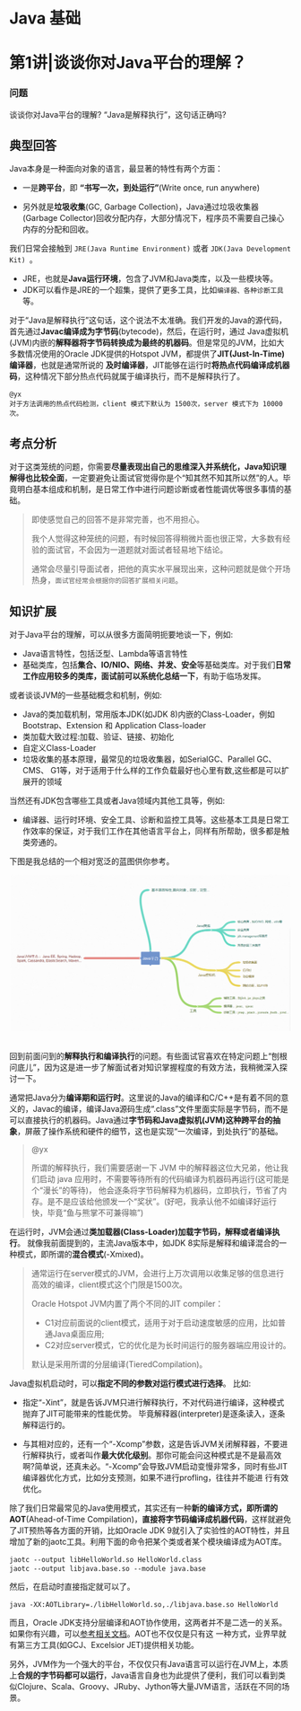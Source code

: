 # Java 基础
# 第1讲|谈谈你对Java平台的理解？

### 问题
谈谈你对Java平台的理解? “Java是解释执行”，这句话正确吗?

## 典型回答

Java本身是一种面向对象的语言，最显著的特性有两个方面：

- 一是**跨平台**，即 **“书写一次，到处运行”**(Write once, run anywhere)

- 另外就是**垃圾收集**(GC, Garbage Collection)，Java通过垃圾收集器(Garbage Collector)回收分配内存，大部分情况下，程序员不需要自己操心内存的分配和回收。

我们日常会接触到 `JRE(Java Runtime Environment)` 或者 `JDK(Java Development Kit) `。 

- JRE，也就是**Java运行环境**，包含了JVM和Java类库，以及一些模块等。 
- JDK可以看作是JRE的一个超集，提供了更多工具，比如`编译器、各种诊断工具`等。

对于“Java是解释执行”这句话，这个说法不太准确。我们开发的Java的源代码，首先通过**Javac编译成为字节码**(bytecode)，然后，在运行时，通过 Java虚拟机(JVM)内嵌的**解释器将字节码转换成为最终的机器码**。但是常见的JVM，比如大多数情况使用的Oracle JDK提供的Hotspot JVM，都提供了**JIT(Just-In-Time)编译器**，也就是通常所说的 **及时编译器**，JIT能够在运行时**将热点代码编译成机器码**，这种情况下部分热点代码就属于编译执行，而不是解释执行了。

```
@yx
对于方法调用的热点代码检测，client 模式下默认为 1500次，server 模式下为 10000次。
```

## 考点分析

对于这类笼统的问题，你需要**尽量表现出自己的思维深入并系统化，Java知识理解得也比较全面**，一定要避免让面试官觉得你是个“知其然不知其所以然”的人。毕竟明白基本组成和机制，是日常工作中进行问题诊断或者性能调优等很多事情的基础。

> 即使感觉自己的回答不是非常完善，也不用担心。
> 
> 我个人觉得这种笼统的问题，有时候回答得稍微片面也很正常，大多数有经验的面试官，不会因为一道题就对面试者轻易地下结论。
> 
> 通常会尽量引导面试者，把他的真实水平展现出来，这种问题就是做个开场热身，`面试官经常会根据你的回答扩展相关问题`。

## 知识扩展
对于Java平台的理解，可以从很多方面简明扼要地谈一下，例如:

- Java语言特性，包括泛型、Lambda等语言特性
- 基础类库，包括**集合、IO/NIO、网络、并发、安全**等基础类库。对于我们**日常工作应用较多的类库，面试前可以系统化总结一下**，有助于临场发挥。

或者谈谈JVM的一些基础概念和机制，例如:

- Java的类加载机制，常用版本JDK(如JDK 8)内嵌的Class-Loader，例如Bootstrap、Extension 和 Application Class-loader
- 类加载大致过程:加载、验证、链接、初始化
- 自定义Class-Loader
- 垃圾收集的基本原理，最常见的垃圾收集器，如SerialGC、Parallel GC、 CMS、 G1等，对于适用于什么样的工作负载最好也心里有数,这些都是可以扩展开的领域

当然还有JDK包含哪些工具或者Java领域内其他工具等，例如:

- 编译器、运行时环境、安全工具、诊断和监控工具等。这些基本工具是日常工作效率的保证，对于我们工作在其他语言平台上，同样有所帮助，很多都是触类旁通的。

下图是我总结的一个相对宽泛的蓝图供你参考。

<div align="center"> <img src="pics/1-1.png" width="500" style="zoom:100%"/> </div><br>
    
回到前面问到的**解释执行和编译执行**的问题。有些面试官喜欢在特定问题上“刨根问底儿”，因为这是进一步了解面试者对知识掌握程度的有效方法，我稍微深入探讨一下。

通常把Java分为**编译期和运行时**。这里说的Java的编译和C/C++是有着不同的意义的，Javac的编译，编译Java源码生成“.class”文件里面实际是字节码，而不是可以直接执行的机器码。Java通过**字节码和Java虚拟机(JVM)这种跨平台的抽象**，屏蔽了操作系统和硬件的细节，这也是实现“一次编译，到处执行”的基础。

> @yx
> 
> 所谓的解释执行，我们需要感谢一下 JVM 中的解释器这位大兄弟，他让我们启动 java 应用时，不需要等待所有的代码编译为机器码再运行(这可能是个“漫长”的等待)，
> 他会逐条将字节码解释为机器码，立即执行，节省了内存。是不是应该给他颁发一个“奖状”。(好吧，我承认他不如编译好运行快，毕竟“鱼与熊掌不可兼得嘛”)

在运行时，JVM会通过**类加载器(Class-Loader)加载字节码，解释或者编译执行**。 就像我前面提到的，主流Java版本中，如JDK 8实际是解释和编译混合的一种模式，即所谓的**混合模式**(-Xmixed)。

> 通常运行在server模式的JVM，会进行上万次调用以收集足够的信息进行高效的编译，client模式这个门限是1500次。
> 
> Oracle Hotspot JVM内置了两个不同的JIT compiler：
> 
> - C1对应前面说的client模式，适用于对于启动速度敏感的应用，比如普通Java桌面应用;
> - C2对应server模式，它的优化是为长时间运行的服务器端应用设计的。 
> 
> 默认是采用所谓的分层编译(TieredCompilation)。

Java虚拟机启动时，可以**指定不同的参数对运行模式进行选择**。 比如:

- 指定“-Xint”，就是告诉JVM只进行解释执行，不对代码进行编译，这种模式抛弃了JIT可能带来的性能优势。 毕竟解释器(interpreter)是逐条读入，逐条解释运行的。

- 与其相对应的，还有一个“-Xcomp”参数，这是告诉JVM关闭解释器，不要进行解释执行，或者叫作**最大优化级别**。那你可能会问这种模式是不是最高效啊?简单说，还真未必。“-Xcomp”会导致JVM启动变慢非常多，同时有些JIT编译器优化方式，比如分支预测，如果不进行profling，往往并不能进 行有效优化。

除了我们日常最常见的Java使用模式，其实还有一种**新的编译方式，即所谓的AOT**(Ahead-of-Time Compilation)，**直接将字节码编译成机器代码**，这样就避免了JIT预热等各方面的开销，比如Oracle JDK 9就引入了实验性的AOT特性，并且增加了新的jaotc工具。利用下面的命令把某个类或者某个模块编译成为AOT库。

	jaotc --output libHelloWorld.so HelloWorld.class 
	jaotc --output libjava.base.so --module java.base

然后，在启动时直接指定就可以了。

	java -XX:AOTLibrary=./libHelloWorld.so,./libjava.base.so HelloWorld
	
而且，Oracle JDK支持分层编译和AOT协作使用，这两者并不是二选一的关系。如果你有兴趣，可以[参考相关文档](http://openjdk.java.net/jeps/295)。AOT也不仅仅是只有这 一种方式，业界早就有第三方工具(如GCJ、Excelsior JET)提供相关功能。

另外，JVM作为一个强大的平台，不仅仅只有Java语言可以运行在JVM上，本质上**合规的字节码都可以运行**，Java语言自身也为此提供了便利，我们可以看到类 似Clojure、Scala、Groovy、JRuby、Jython等大量JVM语言，活跃在不同的场景。

